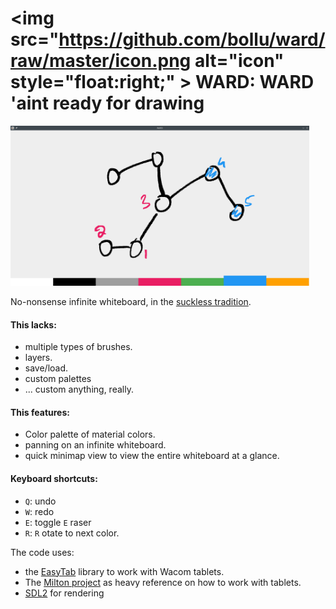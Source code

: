 # <img src="https://github.com/bollu/ward/raw/master/icon.png alt="icon" style="float:right;" >  WARD: WARD 'aint ready for drawing 

<img src="https://github.com/bollu/ward/raw/master/static/ward-drawing.png" alt="alt text" width="whatever" height="256">



No-nonsense infinite whiteboard, in the [suckless tradition](https://suckless.org/).

#### This lacks:

- multiple types of brushes.
- layers.
- save/load.
- custom palettes
- ... custom anything, really.

#### This features:

- Color palette of material colors.
- panning on an infinite whiteboard.
- quick minimap view to view the entire whiteboard at a glance.

#### Keyboard shortcuts:

- `Q`: undo
- `W`: redo
- `E`: toggle `E` raser
- `R`: `R` otate to next color.

The code uses:

- the [EasyTab](https://github.com/ApoorvaJ/EasyTab) library to work with Wacom tablets.
- The [Milton project](https://github.com/serge-rgb/milton) as heavy reference on how to work with tablets.
- [SDL2](https://www.libsdl.org/) for rendering


